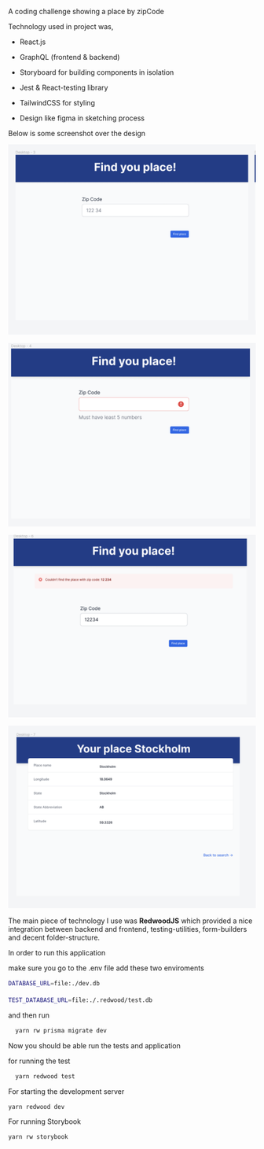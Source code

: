 A coding challenge showing a place by zipCode

Technology used in project was,

- React.js
- GraphQL (frontend & backend)
- Storyboard for building components in isolation
- Jest & React-testing library
- TailwindCSS for styling

- Design like figma in sketching process

Below is some screenshot over the design

![Screenshow 1](web/public/images/view-1.png)


![Screenshow 2](web/public/images/view-2.png)

![Screenshow 3](web/public/images/view-3.png)


![Screenshow 4](web/public/images/view-4.png)


The main piece of technology I use was **RedwoodJS** which provided a nice integration between backend and frontend, testing-utilities, form-builders and decent folder-structure.

In order to run this application

make sure you go to the .env file add these two enviroments

```bash
DATABASE_URL=file:./dev.db

TEST_DATABASE_URL=file:./.redwood/test.db
```

and then run

```bash
  yarn rw prisma migrate dev
```

Now you should be able run the tests and application

for running the test
```bash
  yarn redwood test
```

For starting the development server
```sh
yarn redwood dev
```

For running Storybook
```sh
yarn rw storybook
```
